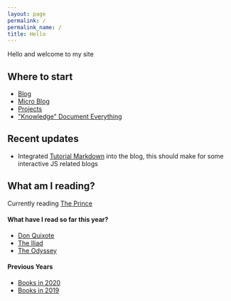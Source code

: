 ```yaml
---
layout: page
permalink: /
permalink_name: /
title: Hello
---
```


Hello and welcome to my site

## Where to start

- [Blog](/blog)
- [Micro Blog](/micro-blog/twtxt.txt)
- [Projects](/projects)
- ["Knowledge" Document Everything](/knowledge)

## Recent updates

- Integrated [Tutorial Markdown](https://github.com/tholman/tutorial-markdown) into the blog, this should make for some interactive JS related blogs

## What am I reading?

Currently reading [The Prince](https://standardebooks.org/ebooks/niccolo-machiavelli/the-prince/w-k-marriott)

#### What have I read so far this year?

- [Don Quixote](https://standardebooks.org/ebooks/miguel-de-cervantes-saavedra/don-quixote/john-ormsby)
- [The Iliad](https://standardebooks.org/ebooks/homer/the-iliad/william-cullen-bryant)
- [The Odyssey](https://standardebooks.org/ebooks/homer/the-odyssey/william-cullen-bryant)

#### Previous Years

- [Books in 2020](/books/2020)
- [Books in 2019](/books/2019)
